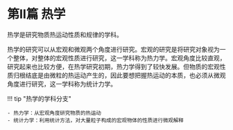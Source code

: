 # 第II篇 热学

热学是研究物质热运动性质和规律的学科。

热学的研究可以从宏观和微观两个角度进行研究。宏观的研究是将研究对象视为一个整体，对整体的宏观性质进行研究，这一学科称为热力学。宏观角度比较直观，研究起来也比较方便，在热学研究初期，热力学得到了较快发展。但物质的宏观性质归根结底是由微粒的热运动产生的，因此要想把握热运动的本质，也必须从微观角度进行研究，这一学科称为统计力学。

!!! tip "热学的学科分支"

    - 热力学：从宏观角度研究物质的热运动
    - 统计力学：利用统计方法，对大量粒子构成的宏观物体的性质进行微观解释
